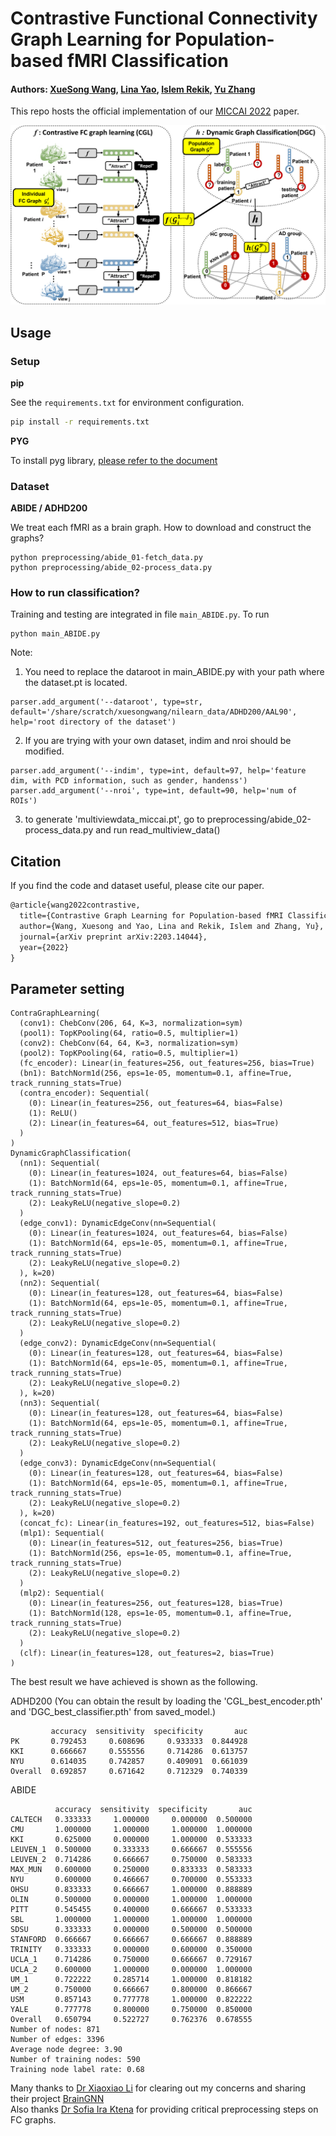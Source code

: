 # Contrastive Functional Connectivity Graph Learning for Population-based fMRI Classification
#### Authors: [XueSong Wang](https://xuesongwang.github.io/), [Lina Yao](https://www.linayao.com/), [Islem Rekik](https://basira-lab.com/), [Yu Zhang](http://yuzhangresearch.weebly.com/)

This repo hosts the official implementation of our [MICCAI 2022](https://arxiv.org/abs/2203.14044) paper.
<div align="center">
<img src="./framework.png" width="600px">
</div>

## Usage
### Setup
**pip**

See the `requirements.txt` for environment configuration. 
```bash
pip install -r requirements.txt
```
**PYG**

To install pyg library, [please refer to the document](https://pytorch-geometric.readthedocs.io/en/latest/notes/installation.html)

### Dataset 
**ABIDE / ADHD200**

We treat each fMRI as a brain graph. How to download and construct the graphs?
```
python preprocessing/abide_01-fetch_data.py
python preprocessing/abide_02-process_data.py
```

### How to run classification?
Training and testing are integrated in file `main_ABIDE.py`. To run
```
python main_ABIDE.py
```
Note: 
1. You need to replace the dataroot in main_ABIDE.py with your path where the dataset.pt is located. 
```
parser.add_argument('--dataroot', type=str, default='/share/scratch/xuesongwang/nilearn_data/ADHD200/AAL90', help='root directory of the dataset')
```
2. If you are trying with your own dataset, indim and nroi should be modified.
```
parser.add_argument('--indim', type=int, default=97, help='feature dim, with PCD information, such as gender, handenss')
parser.add_argument('--nroi', type=int, default=90, help='num of ROIs')
```
3. to generate 'multiviewdata_miccai.pt', go to preprocessing/abide_02-process_data.py and run read_multiview_data()

## Citation
If you find the code and dataset useful, please cite our paper.
```latex
@article{wang2022contrastive,
  title={Contrastive Graph Learning for Population-based fMRI Classification},
  author={Wang, Xuesong and Yao, Lina and Rekik, Islem and Zhang, Yu},
  journal={arXiv preprint arXiv:2203.14044},
  year={2022}
}
```


## Parameter setting
```
ContraGraphLearning(
  (conv1): ChebConv(206, 64, K=3, normalization=sym)
  (pool1): TopKPooling(64, ratio=0.5, multiplier=1)
  (conv2): ChebConv(64, 64, K=3, normalization=sym)
  (pool2): TopKPooling(64, ratio=0.5, multiplier=1)
  (fc_encoder): Linear(in_features=256, out_features=256, bias=True)
  (bn1): BatchNorm1d(256, eps=1e-05, momentum=0.1, affine=True, track_running_stats=True)
  (contra_encoder): Sequential(
    (0): Linear(in_features=256, out_features=64, bias=False)
    (1): ReLU()
    (2): Linear(in_features=64, out_features=512, bias=True)
  )
)
DynamicGraphClassification(
  (nn1): Sequential(
    (0): Linear(in_features=1024, out_features=64, bias=False)
    (1): BatchNorm1d(64, eps=1e-05, momentum=0.1, affine=True, track_running_stats=True)
    (2): LeakyReLU(negative_slope=0.2)
  )
  (edge_conv1): DynamicEdgeConv(nn=Sequential(
    (0): Linear(in_features=1024, out_features=64, bias=False)
    (1): BatchNorm1d(64, eps=1e-05, momentum=0.1, affine=True, track_running_stats=True)
    (2): LeakyReLU(negative_slope=0.2)
  ), k=20)
  (nn2): Sequential(
    (0): Linear(in_features=128, out_features=64, bias=False)
    (1): BatchNorm1d(64, eps=1e-05, momentum=0.1, affine=True, track_running_stats=True)
    (2): LeakyReLU(negative_slope=0.2)
  )
  (edge_conv2): DynamicEdgeConv(nn=Sequential(
    (0): Linear(in_features=128, out_features=64, bias=False)
    (1): BatchNorm1d(64, eps=1e-05, momentum=0.1, affine=True, track_running_stats=True)
    (2): LeakyReLU(negative_slope=0.2)
  ), k=20)
  (nn3): Sequential(
    (0): Linear(in_features=128, out_features=64, bias=False)
    (1): BatchNorm1d(64, eps=1e-05, momentum=0.1, affine=True, track_running_stats=True)
    (2): LeakyReLU(negative_slope=0.2)
  )
  (edge_conv3): DynamicEdgeConv(nn=Sequential(
    (0): Linear(in_features=128, out_features=64, bias=False)
    (1): BatchNorm1d(64, eps=1e-05, momentum=0.1, affine=True, track_running_stats=True)
    (2): LeakyReLU(negative_slope=0.2)
  ), k=20)
  (concat_fc): Linear(in_features=192, out_features=512, bias=False)
  (mlp1): Sequential(
    (0): Linear(in_features=512, out_features=256, bias=True)
    (1): BatchNorm1d(256, eps=1e-05, momentum=0.1, affine=True, track_running_stats=True)
    (2): LeakyReLU(negative_slope=0.2)
  )
  (mlp2): Sequential(
    (0): Linear(in_features=256, out_features=128, bias=True)
    (1): BatchNorm1d(128, eps=1e-05, momentum=0.1, affine=True, track_running_stats=True)
    (2): LeakyReLU(negative_slope=0.2)
  )
  (clf): Linear(in_features=128, out_features=2, bias=True)
)
```

The best result we have achieved is shown as the following. 

ADHD200 (You can obtain the result by loading the 'CGL_best_encoder.pth' and 'DGC_best_classifier.pth' from saved_model.)
```
         accuracy  sensitivity  specificity       auc
PK       0.792453     0.608696     0.933333  0.844928
KKI      0.666667     0.555556     0.714286  0.613757
NYU      0.614035     0.742857     0.409091  0.661039
Overall  0.692857     0.671642     0.712329  0.740339
```

ABIDE
```
          accuracy  sensitivity  specificity       auc
CALTECH   0.333333     1.000000     0.000000  0.500000
CMU       1.000000     1.000000     1.000000  1.000000
KKI       0.625000     0.000000     1.000000  0.533333
LEUVEN_1  0.500000     0.333333     0.666667  0.555556
LEUVEN_2  0.714286     0.666667     0.750000  0.583333
MAX_MUN   0.600000     0.250000     0.833333  0.583333
NYU       0.600000     0.466667     0.700000  0.553333
OHSU      0.833333     0.666667     1.000000  0.888889
OLIN      0.500000     0.000000     1.000000  1.000000
PITT      0.545455     0.400000     0.666667  0.533333
SBL       1.000000     1.000000     1.000000  1.000000
SDSU      0.333333     0.000000     0.500000  0.500000
STANFORD  0.666667     0.666667     0.666667  0.888889
TRINITY   0.333333     0.000000     0.600000  0.350000
UCLA_1    0.714286     0.750000     0.666667  0.729167
UCLA_2    0.600000     1.000000     0.000000  1.000000
UM_1      0.722222     0.285714     1.000000  0.818182
UM_2      0.750000     0.666667     0.800000  0.866667
USM       0.857143     0.777778     1.000000  0.822222
YALE      0.777778     0.800000     0.750000  0.850000
Overall   0.650794     0.522727     0.762376  0.678555
Number of nodes: 871
Number of edges: 3396
Average node degree: 3.90
Number of training nodes: 590
Training node label rate: 0.68
```


Many thanks to [Dr Xiaoxiao Li](https://xxlya.github.io/xiaoxiao/)
for clearing out my concerns and sharing their project [BrainGNN](https://github.com/LifangHe/BrainGNN_Pytorch/tree/30b78ae28a1e8d6d23004884b6c8e7010bcaf587)  
Also thanks [Dr Sofia Ira Ktena](https://sites.google.com/view/sk1712/home) for providing critical preprocessing steps on FC graphs.

